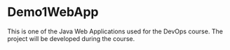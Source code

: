 # Demo1WebApp
This is one of the Java Web Applications used for the DevOps course. The project will be developed during the course.
